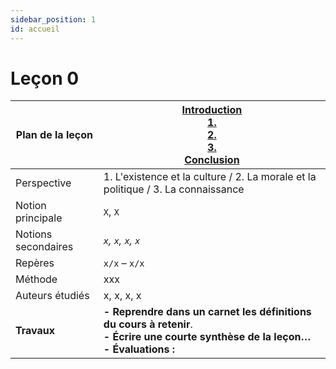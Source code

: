 ```yaml
---
sidebar_position: 1
id: accueil
---
```

# Leçon 0

| **Plan de la leçon** | **[Introduction](/docs/L0/0/intro) <br /> [1.](/docs/L0/1/)  <br /> [2.](/docs/L0/2/) <br /> [3.](/docs/L0/3/) <br /> [Conclusion](/docs/L0/C/conclusion)** |
| -------------------- | ----------------------------------------------------- |
| Perspective          | 1. L'existence et la culture / 2. La morale et la politique / 3. La connaissance |
| Notion principale    | `X`, `X`                                              |
| Notions secondaires  | *`x`, `x`, `x`, `x`*                                  |
| Repères              | `x/x` – `x/x`                                         |
| Méthode              | xxx                                                   |
| Auteurs étudiés      | x, x, x, x                                            |
| **Travaux**          | **- Reprendre dans un carnet les définitions du cours à retenir**. <br /> **- Écrire une courte synthèse de la leçon…** <br /> **- Évaluations :** |

